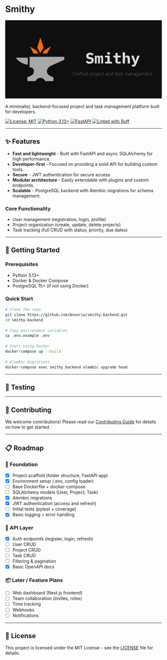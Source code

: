 # Smithy

![Smithy Banner](.github/assets/banner.png)

A minimalist, backend-focused project and task management platform built for developers.

[![License: MIT](https://img.shields.io/badge/License-MIT-yellow.svg)](https://opensource.org/licenses/MIT)
[![Python 3.13+](https://img.shields.io/badge/python-3.11+-blue.svg)](https://www.python.org/downloads/)
[![FastAPI](https://img.shields.io/badge/FastAPI-0.114+-00a393.svg)](https://fastapi.tiangolo.com)
[![Linted with Ruff](https://img.shields.io/badge/linting-ruff-blue)](https://docs.astral.sh/ruff/)

---

## ✨ Features

- **Fast and lightweight** - Built with FastAPI and async SQLAlchemy for high performance.
- **Developer-first** - Focused on providing a solid API for building custom tools.
- **Secure** - JWT authentication for secure access.
- **Modular architecture** - Easily extendable with plugins and custom endpoints.
- **Scalable** - PostgreSQL backend with Alembic migrations for schema management.

### Core Functionality

- User management (registration, login, profile)
- Project organization (create, update, delete projects)
- Task tracking (full CRUD with status, priority, due dates)

---

## 🚀 Getting Started

### Prerequisites

- Python 3.13+
- Docker & Docker Compose
- PostgreSQL 15+ (if not using Docker)

### Quick Start

```bash
# Clone the repo
git clone https://github.com/Anvoria/smithy-backend.git
cd smithy-backend

# Copy environment variables
cp .env.example .env

# Start using Docker
docker-compose up --build

# Alembic migrations
docker-compose exec smithy_backend alembic upgrade head
```

---

## 🧪 Testing

---

## 🤝 Contributing

We welcome contributions! Please read our [Contributing Guide](CONTRIBUTING.md) for details on how to get started.

---

## 📋 Roadmap

### 🧱 Foundation

- [x] Project scaffold (folder structure, FastAPI app)
- [x] Environment setup (.env, config loader)
- [ ] Base Dockerfile + docker-compose
- [ ] SQLAlchemy models (User, Project, Task)
- [x] Alembic migrations
- [x] JWT authentication (access and refresh)
- [ ] Initial tests (pytest + coverage)
- [x] Basic logging + error handling

### 📡 API Layer

- [x] Auth endpoints (register, login, refresh)
- [ ] User CRUD
- [ ] Project CRUD
- [ ] Task CRUD
- [ ] Filtering & pagination
- [x] Basic OpenAPI docs

### 📦 Later / Feature Plans

- [ ] Web dashboard (Next.js frontend)
- [ ] Team collaboration (invites, roles)
- [ ] Time tracking
- [ ] Webhooks
- [ ] Notifications

---

## 📄 License

This project is licensed under the MIT License - see the [LICENSE](LICENSE) file for details.